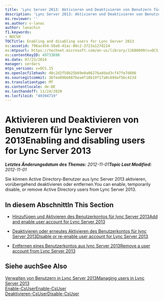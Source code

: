 ```yaml
---
title: 'Lync Server 2013: Aktivieren und Deaktivieren von Benutzern für lync Server'
description: 'Lync Server 2013: Aktivieren und Deaktivieren von Benutzern für lync Server.'
ms.reviewer: ''
ms.author: v-lanac
author: lanachin
f1.keywords:
- NOCSH
TOCTitle: Enabling and disabling users for Lync Server 2013
ms:assetid: 796ac454-58a9-41ac-80c2-3723a127d214
ms:mtpsurl: https://technet.microsoft.com/en-us/library/JJ688099(v=OCS.15)
ms:contentKeyID: 49733698
ms.date: 07/23/2014
manager: serdars
mtps_version: v=OCS.15
ms.openlocfilehash: 48c2d2f58b25b69e0a06276addad3cf47fe7d886
ms.sourcegitcommit: 36fee89bb887bea4f18b19f17a8c69daf5bc423d
ms.translationtype: MT
ms.contentlocale: de-DE
ms.lasthandoff: 11/24/2020
ms.locfileid: "49394719"
---
```

# <a name="enabling-and-disabling-users-for-lync-server-2013"></a><span data-ttu-id="58d93-103">Aktivieren und Deaktivieren von Benutzern für lync Server 2013</span><span class="sxs-lookup"><span data-stu-id="58d93-103">Enabling and disabling users for Lync Server 2013</span></span>

<div data-xmlns="http://www.w3.org/1999/xhtml">

<div class="topic" data-xmlns="http://www.w3.org/1999/xhtml" data-msxsl="urn:schemas-microsoft-com:xslt" data-cs="https://msdn.microsoft.com/">

<div data-asp="https://msdn2.microsoft.com/asp">



</div>

<div id="mainSection">

<div id="mainBody"><span data-ttu-id="58d93-104">

<span> </span></span><span class="sxs-lookup"><span data-stu-id="58d93-104">

<span> </span></span></span>

<span data-ttu-id="58d93-105">_**Letztes Änderungsdatum des Themas:** 2012-11-01_</span><span class="sxs-lookup"><span data-stu-id="58d93-105">_**Topic Last Modified:** 2012-11-01_</span></span>

<span data-ttu-id="58d93-106">Sie können Active Directory-Benutzer aus lync Server 2013 aktivieren, vorübergehend deaktivieren oder entfernen.</span><span class="sxs-lookup"><span data-stu-id="58d93-106">You can enable, temporarily disable, or remove Active Directory users from Lync Server 2013.</span></span>

<div>

## <a name="in-this-section"></a><span data-ttu-id="58d93-107">In diesem Abschnitt</span><span class="sxs-lookup"><span data-stu-id="58d93-107">In This Section</span></span>

  - [<span data-ttu-id="58d93-108">Hinzufügen und Aktivieren des Benutzerkontos für lync Server 2013</span><span class="sxs-lookup"><span data-stu-id="58d93-108">Add and enable user account for Lync Server 2013</span></span>](lync-server-2013-add-and-enable-user-account-for-lync-server.md)

  - [<span data-ttu-id="58d93-109">Deaktivieren oder erneutes Aktivieren des Benutzerkontos für lync Server 2013</span><span class="sxs-lookup"><span data-stu-id="58d93-109">Disable or re-enable user account for Lync Server 2013</span></span>](lync-server-2013-disable-or-re-enable-user-account-for-lync-server.md)

  - [<span data-ttu-id="58d93-110">Entfernen eines Benutzerkontos aus lync Server 2013</span><span class="sxs-lookup"><span data-stu-id="58d93-110">Remove a user account from Lync Server 2013</span></span>](lync-server-2013-remove-a-user-account-from-lync-server.md)

</div>

<div>

## <a name="see-also"></a><span data-ttu-id="58d93-111">Siehe auch</span><span class="sxs-lookup"><span data-stu-id="58d93-111">See Also</span></span>


[<span data-ttu-id="58d93-112">Verwalten von Benutzern in Lync Server 2013</span><span class="sxs-lookup"><span data-stu-id="58d93-112">Managing users in Lync Server 2013</span></span>](lync-server-2013-managing-users-in-lync-server.md)  
[<span data-ttu-id="58d93-113">Enable-CsUser</span><span class="sxs-lookup"><span data-stu-id="58d93-113">Enable-CsUser</span></span>](https://docs.microsoft.com/powershell/module/skype/Enable-CsUser)  
[<span data-ttu-id="58d93-114">Deaktivieren-CsUser</span><span class="sxs-lookup"><span data-stu-id="58d93-114">Disable-CsUser</span></span>](https://docs.microsoft.com/powershell/module/skype/Disable-CsUser)  
  

<span data-ttu-id="58d93-115"></div>

</div>

<span> </span>

</div>

</div>

</span><span class="sxs-lookup"><span data-stu-id="58d93-115"></div>

</div>

<span> </span>

</div>

</div>

</span></span></div>

